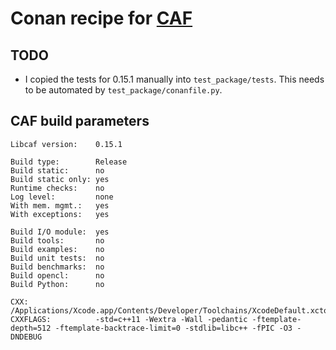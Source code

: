 Conan recipe for [CAF](http://actor-framework.org)
==================================================

TODO
----
- I copied the tests for 0.15.1 manually into `test_package/tests`.  This needs to be automated by `test_package/conanfile.py`. 

CAF build parameters
--------------------

```
Libcaf version:    0.15.1

Build type:        Release
Build static:      no
Build static only: yes
Runtime checks:    no
Log level:         none
With mem. mgmt.:   yes
With exceptions:   yes

Build I/O module:  yes
Build tools:       no
Build examples:    no
Build unit tests:  no
Build benchmarks:  no
Build opencl:      no
Build Python:      no

CXX:               /Applications/Xcode.app/Contents/Developer/Toolchains/XcodeDefault.xctoolchain/usr/bin/c++
CXXFLAGS:          -std=c++11 -Wextra -Wall -pedantic -ftemplate-depth=512 -ftemplate-backtrace-limit=0 -stdlib=libc++ -fPIC -O3 -DNDEBUG
```
